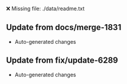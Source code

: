 ❌ Missing file: ./data/readme.txt

## Update from docs/merge-1831
- Auto-generated changes

## Update from fix/update-6289
- Auto-generated changes
